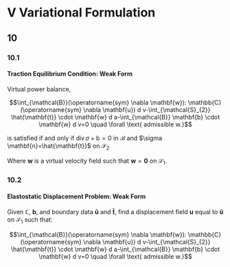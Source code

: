 # V Variational Formulation

## 10

### 10.1

#### Traction Equilibrium Condition: Weak Form

Virtual power balance,

$$\int_{\mathcal{B}}(\operatorname{sym} \nabla \mathbf{w}): \mathbb{C}(\operatorname{sym} \nabla \mathbf{u}) d v-\int_{\mathcal{S}_{2}} \hat{\mathbf{t}} \cdot \mathbf{w} d a-\int_{\mathcal{B}} \mathbf{b} \cdot \mathbf{w} d v=0 \quad \forall \text{ admissible w.}$$

is satisfied if and only if $\operatorname{div} \sigma+\mathrm{b}=0 \text{ in } \mathcal{B}$ and $\sigma \mathbf{n}=\hat{\mathbf{t}}$ on $\mathcal{S}_{2}$

Where $\mathbf{w}$ is a virtual velocity field such that $\mathbf{w}=\mathbf{0}$ on $\mathcal{S}_{1}$.

### 10.2

#### Elastostatic Displacement Problem: Weak Form

Given $\mathbb{C}$, $\mathbf{b}$, and boundary data $\mathbf{\hat{u}}$ and $\mathbf{\hat{t}}$, find a displacement field $\mathbf{u}$ equal to $\mathbf{\hat{u}}$ on $\mathcal{S}_{1}$ such that:

$$\int_{\mathcal{B}}(\operatorname{sym} \nabla \mathbf{w}): \mathbb{C}(\operatorname{sym} \nabla \mathbf{u}) d v-\int_{\mathcal{S}_{2}} \hat{\mathbf{t}} \cdot \mathbf{w} d a-\int_{\mathcal{B}} \mathbf{b} \cdot \mathbf{w} d v=0 \quad \forall \text{ admissible w.}$$